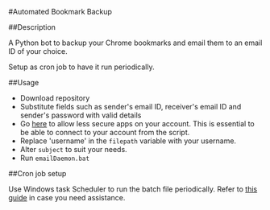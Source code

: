 #Automated Bookmark Backup

##Description

A Python bot to backup your Chrome bookmarks and email them to an email ID of your choice. 

Setup as cron job to have it run periodically.

##Usage

- Download repository
- Substitute fields such as sender's email ID, receiver's email ID and sender's password with valid details
- Go [here](https://www.google.com/settings/security/lesssecureapps) to allow less secure apps on your account. This is essential to be able to connect to your account from the script.
- Replace 'username' in the `filepath` variable with your username.
- Alter `subject` to suit your needs.
- Run `emailDaemon.bat`

##Cron job setup

Use Windows task Scheduler to run the batch file periodically. Refer to [this guide](http://www.thewindowsclub.com/how-to-schedule-batch-file-run-automatically-windows-7) in case you need assistance.
